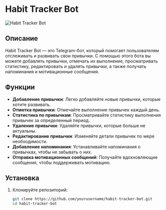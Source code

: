 # Habit Tracker Bot

![Habit Tracker Bot](https://example.com/habit-tracker-bot-image.png) <!-- Замените на ссылку на изображение вашего бота -->

## Описание

Habit Tracker Bot — это Telegram-бот, который помогает пользователям отслеживать и развивать свои привычки. С помощью этого бота вы можете добавлять привычки, отмечать их выполнение, просматривать статистику, редактировать и удалять привычки, а также получать напоминания и мотивационные сообщения.

## Функции

- **Добавление привычки**: Легко добавляйте новые привычки, которые хотите развивать.
- **Отметка привычки**: Отмечайте выполнение привычек каждый день.
- **Статистика по привычкам**: Просматривайте статистику выполнения привычек за определенный период.
- **Удаление привычки**: Удаляйте привычки, которые больше не актуальны.
- **Редактирование привычки**: Изменяйте детали привычек по мере необходимости.
- **Добавление напоминания**: Устанавливайте напоминания о привычках, чтобы не забывать о них.
- **Отправка мотивационных сообщений**: Получайте вдохновляющие сообщения, чтобы поддерживать мотивацию.

## Установка

1. Клонируйте репозиторий:

   ```bash
   git clone https://github.com/yourusername/habit-tracker-bot.git
   cd habit-tracker-bot

